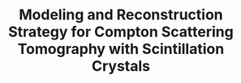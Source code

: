 ---
layout: default
title: Modeling and Reconstruction Strategy for Compton Scattering Tomography with Scintillation Crystals
authors: Lorenz Kuger and Gaël Rigaud
journal: Crystals 11(6):641
year: 2021
doi: http://doi.org/10.3390/cryst11060641
status: published
---